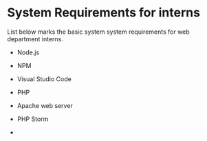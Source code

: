 # System Requirements for interns

List below marks the basic system system requirements for web department interns.

- Node.js

- NPM

- Visual Studio Code

- PHP

- Apache web server

- PHP Storm

-
